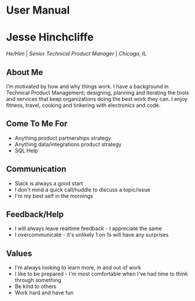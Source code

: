 # User Manual

# Jesse Hinchcliffe
_He/Him_ | 
_Senior Technical Product Manager_ | 
_Chicago, IL_

## About Me
I’m motivated by how and why things work. I have a background in Technical Product Management; designing, planning and iterating the tools and services that keep organizations doing the best work they can. I enjoy fitness, travel, cooking and tinkering with electronics and code.

## Come To Me For
* Anything product partnerships strategy
* Anything data/integrations product strategy
* SQL Help

## Communication
* Slack is always a good start
* I don't mind a quick call/huddle to discuss a topic/issue
* I'm my best self in the mornings

## Feedback/Help
* I will always leave realtime feedback - I appreciate the same
* I overcommunicate - it's unlikely 1 on 1s will have any surprises

## Values
* I'm always looking to learn more, in and out of work
* I like to be prepared - I'm most comfortable when I've had time to think through something
* Be kind to others
* Work hard and have fun
